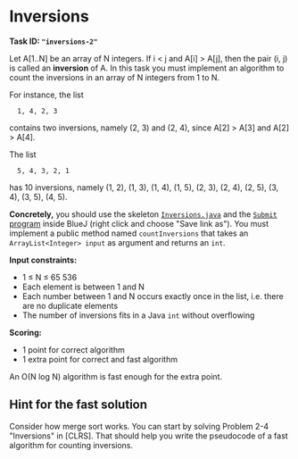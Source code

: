 Inversions
==========

**Task ID: `"inversions-2"`**

Let A[1..N] be an array of N integers.
If i < j and A[i] > A[j], then the pair (i, j) is called an **inversion** of A.
In this task you must implement an algorithm to count the inversions in an array of N integers from 1 to N.

For instance, the list
```
  1, 4, 2, 3
```
contains two inversions, namely (2, 3) and (2, 4),
since A[2] > A[3] and A[2] > A[4].

The list
```
  5, 4, 3, 2, 1
```
has 10 inversions, namely (1, 2), (1, 3), (1, 4), (1, 5), (2, 3), (2, 4), (2, 5), (3, 4), (3, 5), (4, 5).

**Concretely,** you should use the skeleton
<a href="https://github.com/Mortal/csaudk-submitj/raw/master/tasks/inversions/Inversions.java">
`Inversions.java`</a>
and the
<a href="https://github.com/Mortal/csaudk-submitj/raw/master/Submit.java">
`Submit` program</a>
inside BlueJ (right click and choose "Save link as").
You must implement a public method named
`countInversions` that takes an `ArrayList<Integer> input` as argument
and returns an `int`.

**Input constraints:**

  * 1 ≤ N ≤ 65 536
  * Each element is between 1 and N
  * Each number between 1 and N occurs exactly once in the list, i.e. there are no duplicate elements
  * The number of inversions fits in a Java `int` without overflowing

**Scoring:**

  * 1 point for correct algorithm
  * 1 extra point for correct and fast algorithm

An O(N log N) algorithm is fast enough for the extra point.

Hint for the fast solution
--------------------------

Consider how merge sort works.
You can start by solving Problem 2-4 "Inversions" in [CLRS].
That should help you write the pseudocode of a fast algorithm for counting inversions.
